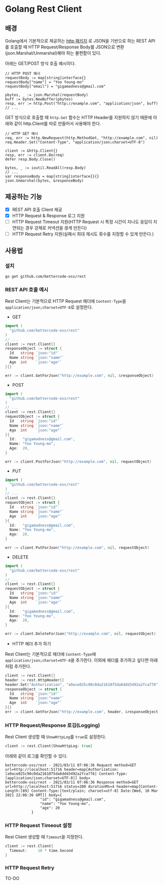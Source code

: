 # Golang Rest Client

## 배경
Golang에서 기본적으로 제공하는 [http 패키지](https://golang.org/pkg/net/http/) 로 JSON을 기반으로 하는 REST API를 호출할 때 
HTTP Request/Response Body를 JSON으로 변환(json.Marshal/Unmarshal)해야 하는 불편함이 있다.

아래는 GET/POST 방식 호출 예시이다.
```golang
// HTTP POST 예시
requestBody := map[string]interface{}
requestBody["name"] = "Yoo Young-mo"
requestBody["email"] = "gigamadness@gmail.com"

pbytes, _ := json.Marshal(requestBody)
buff := bytes.NewBuffer(pbytes)
resp, err := http.Post("http://example.com", "application/json", buff)
// ...
```
GET 방식으로 호출할 때 `http.Get` 함수는 HTTP Header를 지원하지 않기 때문에 아래와 같이 http.Client를 따로 만들어서 사용해야 한다.
```golang
// HTTP GET 예시
req, err := http.NewRequest(http.MethodGet, "http://example.com", nil)
req.Header.Set("Content-Type", "application/json;charset=UTF-8")

client := &http.Client{}
resp, err := client.Do(req)
defer resp.Body.Close()

bytes, _ := ioutil.ReadAll(resp.Body)
// ...
var responseBody = map[string]interface{}{}
json.Unmarshal(bytes, &responseBody)
```

## 제공하는 기능
* [X] REST API 호출 Client 제공
* [X] HTTP Request & Response 로그 지원
* [ ] HTTP Request Timeout 지원(HTTP Request 시 특정 시간이 지나도 응답이 지연되는 경우 강제로 커넥션을 끊게 만든다)
* [ ] HTTP Request Retry 지원(실패시 최대 재시도 횟수를 지정할 수 있게 만든다.)

## 사용법
### 설치
```shell
go get github.com/bettercode-oss/rest
```

### REST API 호출 예시

Rest Client는 기본적으로 HTTP Request 헤더에 `Content-Type`을 `application/json;charset=UTF-8`로 설정한다.

* GET

```go
import (
  "github.com/bettercode-oss/rest"
)
// ...
client := rest.Client{}
responseObject := struct {
  Id   string `json:"id"`
  Name string `json:"name"`
  Age  int    `json:"age"`
}{}

err := client.GetForJson("http://example.com", nil, &responseObject)
```

* POST

```go
import (
  "github.com/bettercode-oss/rest"
)
// ...
client := rest.Client{}
requestObject := struct {
  Id   string `json:"id"`
  Name string `json:"name"`
  Age  int    `json:"age"`
}{
  Id:   "gigamadness@gmail.com",
  Name: "Yoo Young-mo",
  Age:  20,
}

err := client.PostForJson("http://example.com", nil, requestObject)
```

* PUT

```go
import (
  "github.com/bettercode-oss/rest"
)
// ...
client := rest.Client{}
requestObject := struct {
  Id   string `json:"id"`
  Name string `json:"name"`
  Age  int    `json:"age"`
}{
  Id:   "gigamadness@gmail.com",
  Name: "Yoo Young-mo",
  Age:  20,
}

err := client.PutForJson("http://example.com", nil, requestObject)
```

* DELETE

```go
import (
  "github.com/bettercode-oss/rest"
)
// ...
client := rest.Client{}
requestObject := struct {
  Id   string `json:"id"`
  Name string `json:"name"`
  Age  int    `json:"age"`
}{
  Id:   "gigamadness@gmail.com",
  Name: "Yoo Young-mo",
  Age:  20,
}

err := client.DeleteForJson("http://example.com", nil, requestObject)
```

* HTTP 헤더 추가 하기

Rest Client는 기본적으로 헤더에 `Content-Type`에 `application/json;charset=UTF-8`을 추가한다.
이외에 헤더를 추가하고 싶다면 아래 처럼 추가한다.
```go
client := rest.Client{}
header := rest.HttpHeader{}
header.Set("Authorization", "a9ace025c90c0da2161075da6ddd3492a2fca776")
responseObject := struct {
  Id   string `json:"id"`
  Name string `json:"name"`
  Age  int    `json:"age"`
}{}
err := client.GetForJson("http://example.com", header, &responseObject)
```

### HTTP Request/Response 로깅(Logging)
Rest Client 생성할 때 `ShowHttpLog`를 `true`로 설정한다.
```go
client := rest.Client{ShowHttpLog: true}
```
아래와 같이 로그를 확인할 수 있다.
```
bettercode-oss/rest - 2021/03/11 07:06:36 Request method=GET url=http://localhost:51716 header=map[Authorization:[a9ace025c90c0da2161075da6ddd3492a2fca776] Content-Type:[application/json;charset=UTF-8]] body=
bettercode-oss/rest - 2021/03/11 07:06:36 Response method=GET url=http://localhost:51716 status=200 durationMs=4 header=map[Content-Length:[89] Content-Type:[text/plain; charset=utf-8] Date:[Wed, 10 Mar 2021 22:06:36 GMT]] body={
				"id": "gigamadness@gmail.com",
				"name": "Yoo Young-mo",
        		"age": 20
			}
```

### HTTP Request Timeout 설정
Rest Client 생성할 때 `Timeout`을 지정한다.
```go
client := rest.Client{
  Timeout:     10 * time.Second
}
```

### HTTP Request Retry
TO-DO

